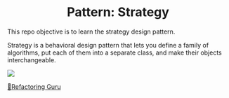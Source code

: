 <h1 align="center">Pattern: Strategy</h1>

This repo objective is to learn the strategy design pattern.

Strategy is a behavioral design pattern that lets you define a family of algorithms, 
put each of them into a separate class, and make their objects interchangeable.

<img src="https://refactoring.guru/images/patterns/diagrams/strategy/solution.png">

[:paperclip:Refactoring Guru](https://refactoring.guru/design-patterns/strategy)